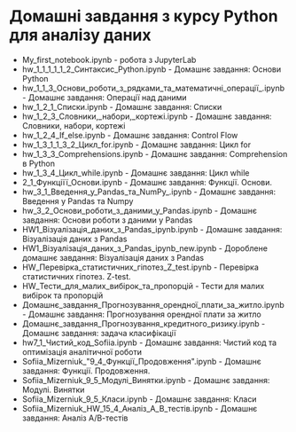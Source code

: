 # Домашні завдання з курсу Python для аналізу даних
- My_first_notebook.ipynb - робота з JupyterLab
- hw_1_1_1_1_1_2_Cинтаксис_Python.ipynb - Домашнє завдання: Основи Python
- hw_1_1_3_Основи_роботи_з_рядками_та_математичні_операції_.ipynb - Домашнє завдання: Операції над даними
- hw_1_2_1_Списки.ipynb - Домашнє завдання: Списки
- hw_1_2_3_Словники,_набори,_кортежі.ipynb - Домашнє завдання: Словники, набори, кортежі
- hw_1_2_4_If_else.ipynb - Домашнє завдання: Control Flow
- hw_1_3_1_1_3_2_Цикл_for.ipynb - Домашнє завдання: Цикл for
- hw_1_3_3_Comprehensions.ipynb - Домашнє завдання: Comprehension в Python
- hw_1_3_4_Цикл_while.ipynb - Домашнє завдання: Цикл while
- 2_1_Функціїї_Основи.ipynb - Домашнє завдання: Функції. Основи.
- hw_3_1_Введення_у_Pandas_та_NumPy_.ipynb - Домашнє завдання: Введення у Pandas та Numpy
- hw_3_2_Основи_роботи_з_даними_у_Pandas.ipynb - Домашнє завдання: Основи роботи з даними у Pandas
- HW1_Візуалізація_даних_з_Pandas_ipynb.ipynb - Домашнє завдання: Візуалізація даних з Pandas
- HW1_Візуалізація_даних_з_Pandas_ipynb_new.ipynb - Дороблене домашнє завдання: Візуалізація даних з Pandas
- HW_Перевірка_статиcтичних_гіпотез_Z_test.ipynb - Перевірка статиcтичних гіпотез. Z-test.
- HW_Тести_для_малих_вибірок_та_пропорцій - Тести для малих вибірок та пропорцій
- Домашнє_завдання_Прогнозування_орендної_плати_за_житло.ipynb - Домашнє завдання: Прогнозування орендної плати за житло
- Домашнє_завдання_Прогнозування_кредитного_ризику.ipynb - Домашнє завдання: задача класифікації
- hw7_1_Чистий_код_Sofiia.ipynb - Домашнє завдання: Чистий код та оптимізація аналітичної роботи
- Sofiia_Mizerniuk_"9_4_Функції_Продовження".ipynb - Домашнє завдання: Функції. Продовження.
- Sofiia_Mizerniuk_9_5_Модулі_Винятки.ipynb - Домашнє завдання: Модулі. Винятки
- Sofiia_Mizerniuk_9_5_Класи.ipynb - Домашнє завдання: Класи
- Sofiia_Mizerniuk_HW_15_4_Аналіз_А_В_тестів.ipynb - Домашнє завдання: Аналіз А/В-тестів
